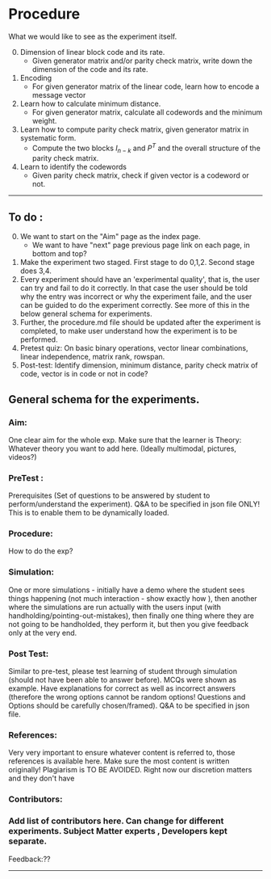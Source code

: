 # Procedure

What we would like to see as the experiment itself. 

0. Dimension of linear block code and its rate. 
    * Given generator matrix and/or parity check matrix, write down the dimension of the code and its rate. 
1. Encoding
    * For given generator matrix of the linear code, learn how to encode a message vector  
2. Learn how to calculate minimum distance.
    * For given generator matrix, calculate all codewords and the minimum weight. 
3. Learn how to compute parity check matrix, given generator matrix in systematic form. 
    * Compute the two blocks $I_{n-k}$ and $P^T$ and the overall structure of the parity check matrix.  
4. Learn to identify the codewords
    * Given parity check matrix, check if given vector is a codeword or not.     
    

___

## To do :

0. We want to start on the "Aim" page as the index page. 
    * We want to have "next" page previous page link on each page, in bottom and top? 
1. Make the experiment two staged. First stage to do 0,1,2. Second stage does 3,4. 
2. Every experiment should have an 'experimental quality', that is, the user can try and fail to do it correctly. In that case the user should be told why the entry was incorrect or why the experiment faile, and the user can be guided to do the experiment correctly. See more of this in the below general schema for experiments. 
3. Further, the procedure.md file should be updated after the experiment is completed, to make user understand how the experiment is to be performed. 
4. Pretest quiz: On basic binary operations, vector linear combinations, linear independence, matrix rank, rowspan.  
5. Post-test: Identify dimension, minimum distance, parity check matrix of code, vector is in code or not in code? 

## General schema for the experiments. 

### Aim:
One clear aim for the whole exp. Make sure that the learner is 
Theory: 
Whatever theory you want to add here. (Ideally multimodal, pictures, videos?)
 
### PreTest : 
Prerequisites (Set of questions to be answered by student to perform/understand the experiment). Q&A to be specified in json file ONLY! This is to enable them to be dynamically loaded. 
 
### Procedure: 
How to do the exp? 
 
### Simulation:
One or more simulations - initially have a demo where the student sees things happening (not much interaction - show exactly how ), then another where the simulations are run actually with the users input (with handholding/pointing-out-mistakes), then finally one thing where they are not going to be handholded, they perform it, but then you give feedback only at the very end. 
 
### Post Test:  
Similar to pre-test, please test learning of student through simulation (should not have been able to answer before). MCQs were shown as example. Have explanations for correct as well as incorrect answers (therefore the wrong options cannot be random options! Questions and Options should be carefully chosen/framed). Q&A to be specified in json file. 
 
### References: 
 
Very very important to ensure whatever content is referred to, those references is available here. Make sure the most content is written originally! Plagiarism is TO BE AVOIDED. Right now our discretion matters and they don't have 
 
### Contributors: 
 
### Add list of contributors here. Can change for different experiments. Subject Matter experts , Developers kept separate. 
 
Feedback:?? 
____